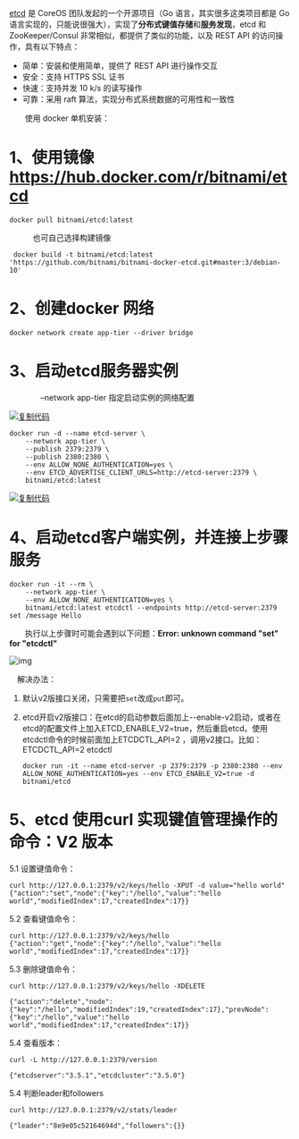 [etcd](https://github.com/coreos/etcd) 是 CoreOS 团队发起的一个开源项目（Go 语言，其实很多这类项目都是 Go 语言实现的，只能说很强大），实现了**分布式键值存储**和**服务发现**，etcd 和 ZooKeeper/Consul 非常相似，都提供了类似的功能，以及 REST API 的访问操作，具有以下特点：

- 简单：安装和使用简单，提供了 REST API 进行操作交互
- 安全：支持 HTTPS SSL 证书
- 快速：支持并发 10 k/s 的读写操作
- 可靠：采用 raft 算法，实现分布式系统数据的可用性和一致性

　　使用 docker 单机安装：

# 1、使用镜像 https://hub.docker.com/r/bitnami/etcd

```
docker pull bitnami/etcd:latest
```

　　　也可自己选择构建镜像

```
 docker build -t bitnami/etcd:latest 'https://github.com/bitnami/bitnami-docker-etcd.git#master:3/debian-10'
```

# 2、创建docker 网络

```
docker network create app-tier --driver bridge
```

# 3、启动etcd服务器实例

　　　　–network app-tier 指定启动实例的网络配置

[![复制代码](https://common.cnblogs.com/images/copycode.gif)](javascript:void(0);)

```
docker run -d --name etcd-server \
    --network app-tier \
    --publish 2379:2379 \
    --publish 2380:2380 \
    --env ALLOW_NONE_AUTHENTICATION=yes \
    --env ETCD_ADVERTISE_CLIENT_URLS=http://etcd-server:2379 \
    bitnami/etcd:latest
```

[![复制代码](https://common.cnblogs.com/images/copycode.gif)](javascript:void(0);)

# 4、启动etcd客户端实例，并连接上步骤服务

```
docker run -it --rm \
    --network app-tier \
    --env ALLOW_NONE_AUTHENTICATION=yes \
    bitnami/etcd:latest etcdctl --endpoints http://etcd-server:2379 set /message Hello
```

　　执行以上步骤时可能会遇到以下问题：**Error: unknown command "set" for "etcdctl"**

![img](https://img2020.cnblogs.com/blog/1110857/202110/1110857-20211024234456885-1407663610.png)

 　解决办法：

1.  默认v2版接口关闭，只需要把`set`改成`put`即可。

2. etcd开启v2版接口：在etcd的启动参数后面加上--enable-v2启动，或者在etcd的配置文件上加入ETCD_ENABLE_V2=true，然后重启etcd。使用etcdctl命令的时候前面加上ETCDCTL_API=2 ，调用v2接口。比如：ETCDCTL_API=2 etcdctl

   ```
   docker run -it --name etcd-server -p 2379:2379 -p 2380:2380 --env ALLOW_NONE_AUTHENTICATION=yes --env ETCD_ENABLE_V2=true -d bitnami/etcd
   ```

   

# 5、etcd 使用curl 实现键值管理操作的命令：**V2 版本**

5.1 设置键值命令：

```
curl http://127.0.0.1:2379/v2/keys/hello -XPUT -d value="hello world"
{"action":"set","node":{"key":"/hello","value":"hello world","modifiedIndex":17,"createdIndex":17}}
```

5.2 查看键值命令：

```
curl http://127.0.0.1:2379/v2/keys/hello
{"action":"get","node":{"key":"/hello","value":"hello world","modifiedIndex":17,"createdIndex":17}}
```

5.3 删除键值命令：

```
curl http://127.0.0.1:2379/v2/keys/hello -XDELETE

{"action":"delete","node":{"key":"/hello","modifiedIndex":19,"createdIndex":17},"prevNode":{"key":"/hello","value":"hello world","modifiedIndex":17,"createdIndex":17}}
```

5.4 查看版本：

```
curl -L http://127.0.0.1:2379/version

{"etcdserver":"3.5.1","etcdcluster":"3.5.0"}
```

5.4 判断leader和followers

```
curl http://127.0.0.1:2379/v2/stats/leader

{"leader":"8e9e05c52164694d","followers":{}}
```


